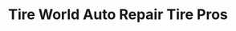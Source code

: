 ---
title: "Tire World Auto Repair Tire Pros"
url: /colorado-springs/tire-world-auto-repair-tire-pros-copper-center-parkway/
shop: Autowerkstatt
---